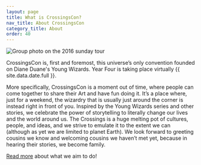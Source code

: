 ```yaml
---
layout: page
title: What is CrossingsCon?
nav_title: About CrossingsCon
category_title: About
order: 40
---
```


<img src="{{ site.baseurl }}/images/carousel/2016-sunday.jpg" class="img-fluid" alt="Group photo on the 2016 sunday tour">

CrossingsCon is, first and foremost, this universe’s only convention founded on Diane Duane's Young Wizards. Year Four is taking place virtually {{ site.data.date.full }}.

More specifically, CrossingsCon is a moment out of time, where people can come together to share their Art and have fun doing it. It’s a place where, just for a weekend, the wizardry that is usually just around the corner is instead right in front of you. Inspired by the Young Wizards series and other stories, we celebrate the power of storytelling to literally change our lives and the world around us. The Crossings is a huge melting pot of cultures, people, and ideas, and we strive to emulate it to the extent we can (although as yet we are limited to planet Earth). We look forward to greeting cousins we know and welcoming cousins we haven’t met yet, because in hearing their stories, we become family.

[Read more](http://blog.crossingscon.org/post/162686937721/building-our-name-in-the-speech) about what we aim to do!
